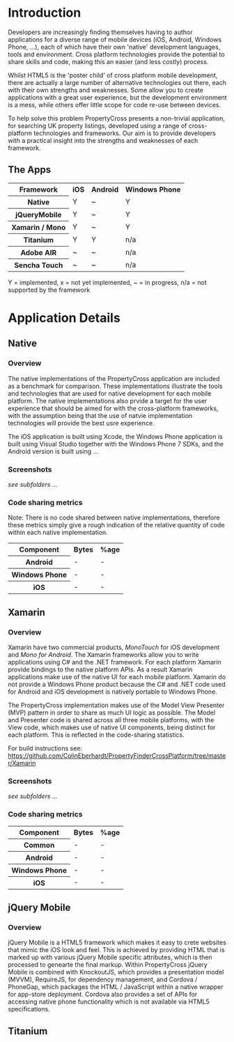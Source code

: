 # Introduction

Developers are increasingly finding themselves having to author applications for a diverse range of mobile devices (iOS, Android, Windows Phone, ...), each of which have their own 'native' development languages, tools and environment. Cross platform technologies provide the potential to share skills and code, making this an easier (and less costly) process.

Whilst HTML5 is the 'poster child' of cross platform mobile development, there are actually a large number of alternative technologies out there, each with their own strengths and weaknesses. Some allow you to create applications with a great user experience, but the development environment is a mess, while others offer little scope for code re-use between devices.

To help solve this problem PropertyCross presents a non-trivial application, for searching UK property listings, developed using a range of cross-platform technologies and frameworks. Our aim is to provide developers with a practical insight into the strengths and weaknesses of each framework.

The Apps
--------
<table>
  <tr>
    <th>Framework</th>
    <th>iOS</th>
    <th>Android</th>
    <th>Windows Phone</th>
  </tr>
  <tr>
    <th>Native</th>
    <td>Y</td>
    <td>~</td>
    <td>Y</td>
  </tr>
  <tr>
    <th>jQueryMobile</th>
    <td>Y</td>
    <td>~</td>
    <td>Y</td>
  </tr>
  <tr>
    <th>Xamarin / Mono</th>
    <td>Y</td>
    <td>~</td>
    <td>Y</td>
  </tr>
  <tr>
    <th>Titanium</th>
    <td>Y</td>
    <td>Y</td>
    <td>n/a</td>
  </tr>
  <tr>
    <th>Adobe AIR</th>
    <td>~</td>
    <td>~</td>
    <td>n/a</td>
  </tr>
  <tr>
    <th>Sencha Touch</th>
    <td>~</td>
    <td>~</td>
    <td>n/a</td>
  </tr>
</table>

Y = implemented, x = not yet implemented, ~ = in progress, n/a = not supported by the framework

# Application Details

## Native

### Overview

The native implementations of the PropertyCross application are included as a benchmark for comparison. These implementations illustrate the tools and technologies that are used for native development for each mobile platform. The native implementations also prvide a target for the user experience that should be aimed for with the cross-platform frameworks, with the assumption being that the use of natvie implementation technologies will provide the best usre experience.

The iOS application is built using Xcode, the Windows Phone application is built using Visual Studio together with the Windows Phone 7 SDKs, and the Android version is built using ...

### Screenshots

_see subfolders ..._

### Code sharing metrics

Note: There is no code shared between native implementations, therefore these metrics simply give a rough indication of the relative quantity of code within each native implementation.

<table>
  <tr>
    <th>Component</th>
    <th>Bytes</th>
    <th>%age</th>
  </tr>
  <tr>
    <th>Android</th>
    <td>-</td>
    <td>-</td>
  </tr>
  <tr>
    <th>Windows Phone</th>
    <td>-</td>
    <td>-</td>
  </tr>
  <tr>
    <th>iOS</th>
    <td>-</td>
    <td>-</td>
  </tr>
</table>

## Xamarin

### Overview

Xamarin have two commercial products, _MonoTouch_ for iOS development and _Mono for Android_. The Xamarin frameworks allow you to write applications using C# and the .NET framework. For each platform Xamarin provide bindings to the native platform APIs. As a result Xamarin applications make use of the native UI for each mobile platform. Xamarin do not provide a Windows Phone product because the C# and .NET code used for Android and iOS development is natively portable to Windows Phone.

The PropertyCross implementation makes use of the Model View Presenter (MVP) pattern in order to share as much UI logic as possible. The Model and Presenter code is shared across all three mobile platforms, with the View code, which makes use of native UI components, being distinct for each platform. This is reflected in the code-sharing statistics.

For build instructions see: https://github.com/ColinEberhardt/PropertyFinderCrossPlatform/tree/master/Xamarin

### Screenshots

_see subfolders ..._

### Code sharing metrics

<table>
  <tr>
    <th>Component</th>
    <th>Bytes</th>
    <th>%age</th>
  </tr>
  <tr>
    <th>Common</th>
    <td>-</td>
    <td>-</td>
  </tr>
  <tr>
    <th>Android</th>
    <td>-</td>
    <td>-</td>
  </tr>
  <tr>
    <th>Windows Phone</th>
    <td>-</td>
    <td>-</td>
  </tr>
  <tr>
    <th>iOS</th>
    <td>-</td>
    <td>-</td>
  </tr>
</table>

## jQuery Mobile

### Overview

jQuery Mobile is a HTML5 framework which makes it easy to crete websites that mimic the iOS look and feel. This is achieved by providing HTML that is marked up with various jQuery Mobile specific attributes, which is then processed to genearte the final markup. Within PropertyCross jQuery Mobile is combined with KnockoutJS, which provides a presentation model (MVVM), RequireJS, for dependency management, and Cordova / PhoneGap, which packages the HTML / JavaScript within a native wrapper for app-store deployment. Cordova also provides a set of APIs for accessing native phone functionality which is not available via HTML5 specifications.


## Titanium
